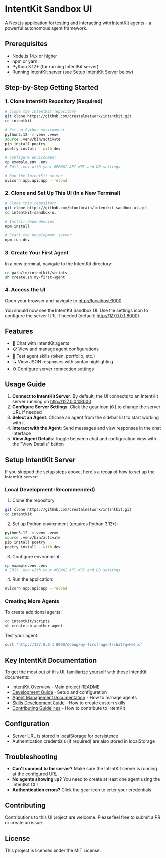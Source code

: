 # IntentKit Sandbox UI

A Next.js application for testing and interacting with [IntentKit](https://github.com/crestalnetwork/intentkit) agents - a powerful autonomous agent framework.

## Prerequisites

- Node.js 14.x or higher
- npm or yarn
- Python 3.12+ (for running IntentKit server)
- Running IntentKit server (see [Setup IntentKit Server](#setup-intentkit-server) below)

## Step-by-Step Getting Started

### 1. Clone IntentKit Repository (Required)

```bash
# Clone the IntentKit repository
git clone https://github.com/crestalnetwork/intentkit.git
cd intentkit

# Set up Python environment
python3.12 -m venv .venv
source .venv/bin/activate
pip install poetry
poetry install --with dev

# Configure environment
cp example.env .env
# Edit .env with your OPENAI_API_KEY and DB settings

# Run the IntentKit server
uvicorn app.api:app --reload
```

### 2. Clone and Set Up This UI (In a New Terminal)

```bash
# Clone this repository
git clone https://github.com/bluntbrain/intentkit-sandbox-ui.git
cd intentkit-sandbox-ui

# Install dependencies
npm install

# Start the development server
npm run dev
```

### 3. Create Your First Agent

In a new terminal, navigate to the IntentKit directory:

```bash
cd path/to/intentkit/scripts
sh create.sh my-first-agent
```

### 4. Access the UI

Open your browser and navigate to [http://localhost:3000](http://localhost:3000)

You should now see the IntentKit Sandbox UI. Use the settings icon to configure the server URL if needed (default: http://127.0.0.1:8000).

## Features

- 🤖 Chat with IntentKit agents
- 📋 View and manage agent configurations
- 💼 Test agent skills (token, portfolio, etc.)
- 🔍 View JSON responses with syntax highlighting
- ⚙️ Configure server connection settings

## Usage Guide

1. **Connect to IntentKit Server**: By default, the UI connects to an IntentKit server running on http://127.0.0.1:8000
2. **Configure Server Settings**: Click the gear icon (⚙️) to change the server URL if needed
3. **Select an Agent**: Choose an agent from the sidebar list to start working with it
4. **Interact with the Agent**: Send messages and view responses in the chat interface
5. **View Agent Details**: Toggle between chat and configuration view with the "View Details" button

## Setup IntentKit Server

If you skipped the setup steps above, here's a recap of how to set up the IntentKit server:

### Local Development (Recommended)

1. Clone the repository:
```bash
git clone https://github.com/crestalnetwork/intentkit.git
cd intentkit
```

2. Set up Python environment (requires Python 3.12+):
```bash
python3.12 -m venv .venv
source .venv/bin/activate
pip install poetry
poetry install --with dev
```

3. Configure environment:
```bash
cp example.env .env
# Edit .env with your OPENAI_API_KEY and DB settings
```

4. Run the application:
```bash
uvicorn app.api:app --reload
```

### Creating More Agents

To create additional agents:
```bash
cd intentkit/scripts
sh create.sh another-agent
```

Test your agent:
```bash
curl "http://127.0.0.1:8000/debug/my-first-agent/chat?q=Hello"
```

## Key IntentKit Documentation

To get the most out of this UI, familiarize yourself with these IntentKit documents:

- [IntentKit Overview](https://github.com/crestalnetwork/intentkit/blob/main/README.md) - Main project README
- [Development Guide](https://github.com/crestalnetwork/intentkit/blob/main/DEVELOPMENT.md) - Setup and configuration
- [Agent Management Documentation](https://github.com/crestalnetwork/intentkit/blob/main/docs/agent.md) - How to manage agents
- [Skills Development Guide](https://github.com/crestalnetwork/intentkit/blob/main/docs/contributing/skills.md) - How to create custom skills
- [Contributing Guidelines](https://github.com/crestalnetwork/intentkit/blob/main/CONTRIBUTING.md) - How to contribute to IntentKit

## Configuration

- Server URL is stored in localStorage for persistence
- Authentication credentials (if required) are also stored in localStorage

## Troubleshooting

- **Can't connect to the server?** Make sure the IntentKit server is running at the configured URL
- **No agents showing up?** You need to create at least one agent using the IntentKit CLI
- **Authentication errors?** Click the gear icon to enter your credentials

## Contributing

Contributions to this UI project are welcome. Please feel free to submit a PR or create an issue.

## License

This project is licensed under the MIT License.

